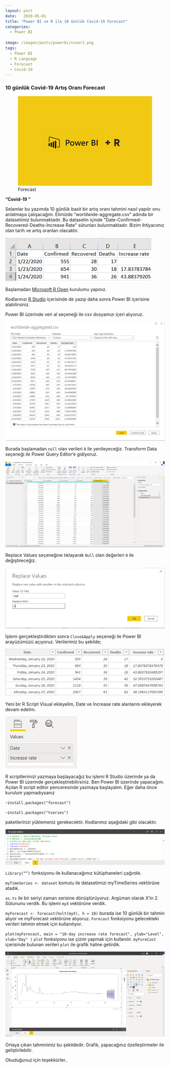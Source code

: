```yaml
---
layout: post
date:   2020-05-01
title: "Power BI ve R ile 10 Günlük Covid-19 Forecast"
categories:
  - Power BI

image: /images/posts/powerbi/cover2.png
tags:
  - Power BI
  - R Language
  - Forecast
  - Covid-19
---
```


### 10 günlük Covid-19 Artış Oranı Forecast

<figure class="figure">
    <a href="/images/posts/powerbi/cover.png"><img src="/images/posts/powerbi/cover.png"></a>
    <figcaption>Forecast</figcaption>
</figure>

<strong> “Covid-19 ” </strong>

Selamlar bu yazımda 10 günlük basit bir artış oranı tahmini nasıl yapılır onu anlatmaya çalışacağım. Elimizde “worldwide-aggregate.csv” adında bir datasetimiz bulunmaktadır. Bu datasetin içinde "Date-Confirmed-Recovered-Deaths-Increase Rate" sütunları bulunmaktadır. Bizim ihtiyacımız olan tarih ve artış oranları olacaktır.

 <a href="/images/posts/powerbi/p1.png"><img src="/images/posts/powerbi/p1.png"></a>

Başlamadan <a href="https://mran.microsoft.com/download" link="https://mran.microsoft.com/download">Microsoft R Open</a> kurulumu yapınız.

Kodlarınızı <a href="https://rstudio.com/" link="https://rstudio.com/">R Studio</a> içerisinde de yazıp daha sonra Power BI içerisine alabilirsiniz.

Power BI üzerinde veri al seçeneği ile csv dosyamızı içeri alıyoruz.

 <a href="/images/posts/powerbi/p2.png"><img src="/images/posts/powerbi/p2.png"></a>

Burada başlamadan `null` olan verileri `0` ile yenileyeceğiz. Transform Data seçeneği ile Power Query Editor’e gidiyoruz.

 <a href="/images/posts/powerbi/p3.png"><img src="/images/posts/powerbi/p3.png"></a>

 Replace Values seçeneğine tıklayarak `Null` olan değerleri `0` ile değiştireceğiz.

 <a href="/images/posts/powerbi/p4.png"><img src="/images/posts/powerbi/p4.png"></a>

 İşlemi gerçekleştirdikten sonra `Close&Apply` seçeneği ile Power BI arayüzümüzü açıyoruz.
 Verilerimiz bu şekilde;

<a href="/images/posts/powerbi/p5.png"><img src="/images/posts/powerbi/p5.png"></a>

Yeni bir R Script Visual ekleyelim, Date ve Increase rate alanlarını ekleyerek devam edelim.

<a href="/images/posts/powerbi/p6.png"><img src="/images/posts/powerbi/p6.png"></a>

R scriptlerimizi yazmaya başlayacağız bu işlemi R Studio üzerinde ya da Power BI üzerinde gerçekleştirebilirsiniz. Ben Power BI üzerinde yapacağım.
Açılan R script editor penceresinde yazmaya başlayalım.
Eğer daha önce kurulum yapmadıysanız

-`install.packages("forecast")`

-`install.packages("tseries")`

paketlerinizi yüklemeniz gerekecektir. Kodlarımız aşağıdaki gibi olacaktır.

<a href="/images/posts/powerbi/p7.png"><img src="/images/posts/powerbi/p7.png"></a>

`Library(“”)` fonksiyonu ile kullanacağımız kütüphaneleri çağırdık.

`myTimeSeries <- dataset` komutu ile datasetimizi myTimeSeries vektörüne atadık.

`as.ts` ile bir seriyi zaman serisine dönüştürüyoruz. Argüman olarak X’in 2. Sütununu verdik. Bu işlemi `myX` vektörüne verdik.

`myForecast <- forecast(holt(myX), h = 10)` burada ise 10 günlük bir tahmin alıyor ve myForecast vektörüne atıyoruz.
`Forecast` fonksiyonu gelecekteki verileri tahmin etmek için kullanılıyor.

`plot(myForecast, main = "10-day increase rate forecast", ylab="Level", xlab="Day" )`
`plot` fonksiyonu ise çizim yapmak için kullanılır. `myForeCast` içerisinde bulunan verileri `plot` ile grafik haline getirdik.

<a href="/images/posts/powerbi/p8.png"><img src="/images/posts/powerbi/p8.png"></a>

Ortaya çıkan tahminimiz bu şekildedir. Grafik, yapacağınız özelleştirmeler ile geliştirilebilir.

Okuduğunuz için teşekkürler..